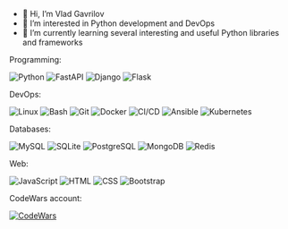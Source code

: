 - 👋 Hi, I’m Vlad Gavrilov
- 👀 I’m interested in Python development and DevOps
- 🌱 I’m currently learning several interesting and useful Python libraries and frameworks

Programming:

![Python](https://img.shields.io/badge/-Python-gray?style=for-the-badge&logo=Python)
![FastAPI](https://img.shields.io/badge/-FastAPI-gray?style=for-the-badge&logo=FastAPI)
![Django](https://img.shields.io/badge/-Django-gray?style=for-the-badge&logo=Django)
![Flask](https://img.shields.io/badge/-Flask-gray?style=for-the-badge&logo=Flask)

DevOps:

![Linux](https://img.shields.io/badge/-Linux-gray?style=for-the-badge&logo=Linux)
![Bash](https://img.shields.io/badge/-Bash-gray?style=for-the-badge&logo=Bash)
![Git](https://img.shields.io/badge/-Git-gray?style=for-the-badge&logo=Git)
![Docker](https://img.shields.io/badge/-Docker-gray?style=for-the-badge&logo=Docker)
![CI/CD](https://img.shields.io/badge/-gitlab-gray?style=for-the-badge&logo=gitlab)
![Ansible](https://img.shields.io/badge/-Ansible-gray?style=for-the-badge&logo=Ansible)
![Kubernetes](https://img.shields.io/badge/-Kubernetes-gray?style=for-the-badge&logo=Kubernetes)

Databases:

![MySQL](https://img.shields.io/badge/-MySQL-gray?style=for-the-badge&logo=MySQL&logoColor=ffffff)
![SQLite](https://img.shields.io/badge/-SQLite-gray?style=for-the-badge&logo=SQLite)
![PostgreSQL](https://img.shields.io/badge/-PostgreSQL-gray?style=for-the-badge&logo=PostgreSQL&logoColor=ffffff)
![MongoDB](https://img.shields.io/badge/-MongoDB-gray?style=for-the-badge&logo=MongoDB)
![Redis](https://img.shields.io/badge/-Redis-gray?style=for-the-badge&logo=Redis)

Web:

![JavaScript](https://img.shields.io/badge/-JavaScript-gray?style=for-the-badge&logo=JavaScript)
![HTML](https://img.shields.io/badge/-HTML5-gray?style=for-the-badge&logo=HTML5)
![CSS](https://img.shields.io/badge/-CSS3-gray?style=for-the-badge&logo=CSS3)
![Bootstrap](https://img.shields.io/badge/-Bootstrap-gray?style=for-the-badge&logo=Bootstrap)

CodeWars account:

[![CodeWars](https://www.codewars.com/users/vlad-gavrilov/badges/large)](https://www.codewars.com/users/vlad-gavrilov)
